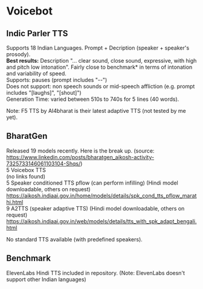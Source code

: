 # Voicebot

## Indic Parler TTS
Supports 18 Indian Languages. Prompt + Decription (speaker + speaker's prosody). <br>
**Best results:** Description "... clear sound, close sound, expressive, with high and pitch low intonation". Fairly close to benchmark* in terms of intonation and variability of speed.<br>
Supports: pauses (prompt includes "--")<br>
Does not support: non speech sounds or mid-speech affliction (e.g. prompt includes "[laughs]", "[shout]")<br>
Generation Time: varied between 510s to 740s for 5 lines (40 words). <br>

Note: F5 TTS by AI4bharat is their latest adaptive TTS (not tested by me yet).

## BharatGen
Released 19 models recently. Here is the break up. (source: https://www.linkedin.com/posts/bharatgen_aikosh-activity-7325733146061103104-Shqs/) <br>
5 Voicebox TTS <br>
(no links found) <br>
5 Speaker conditioned TTS pflow (can perform infilling) (Hindi model downloadable, others on request) <br>
https://aikosh.indiaai.gov.in/home/models/details/spk_cond_tts_pflow_marathi.html <br>
9 A2TTS (speaker adaptive TTS) (Hindi model downloadable, others on request) <br>
https://aikosh.indiaai.gov.in/web/models/details/tts_with_spk_adapt_bengali.html <br>

No standard TTS available (with predefined speakers).

## Benchmark
ElevenLabs Hindi TTS included in repository. (Note: ElevenLabs doesn't support other Indian languages)
